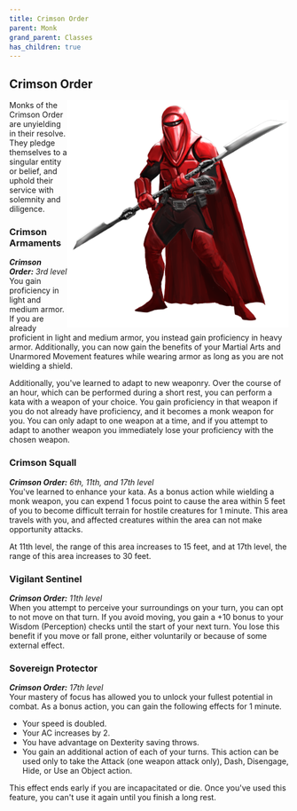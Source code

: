 ```yaml
---
title: Crimson Order
parent: Monk
grand_parent: Classes
has_children: true
---
```


## Crimson Order

<img src='../../../../zzImages/Classes/monk_crimson.png' style='float:right; width:400px;'>

Monks of the Crimson Order are unyielding in their resolve. They pledge themselves to a singular entity or belief, and uphold their service with solemnity and diligence. 

### Crimson Armaments
_**Crimson Order:** 3rd level_<br>
You gain proficiency in light and medium armor. If you are already proficient in light and medium armor, you instead gain proficiency in heavy armor. Additionally, you can now gain the benefits of your Martial Arts and Unarmored Movement features while wearing armor as long as you are not wielding a shield.

Additionally, you've learned to adapt to new weaponry. Over the course of an hour, which can be performed during a short rest, you can perform a kata with a weapon of your choice. You gain proficiency in that weapon if you do not already have proficiency, and it becomes a monk weapon for you. You can only adapt to one weapon at a time, and if you attempt to adapt to another weapon you immediately lose your proficiency with the chosen weapon.

### Crimson Squall
_**Crimson Order:** 6th, 11th, and 17th level_<br>
You've learned to enhance your kata. As a bonus action while wielding a monk weapon, you can expend 1 focus point to cause the area within 5 feet of you to become difficult terrain for hostile creatures for 1 minute. This area travels with you, and affected creatures within the area can not make opportunity attacks.

At 11th level, the range of this area increases to 15 feet, and at 17th level, the range of this area increases to 30 feet.

### Vigilant Sentinel
_**Crimson Order:** 11th level_<br>
When you attempt to perceive your surroundings on your turn, you can opt to not move on that turn. If you avoid moving, you gain a +10 bonus to your Wisdom (Perception) checks until the start of your next turn. You lose this benefit if you move or fall prone, either voluntarily or because of some external effect.


### Sovereign Protector
_**Crimson Order:** 17th level_<br>
Your mastery of focus has allowed you to unlock your fullest potential in combat. As a bonus action, you can gain the following effects for 1 minute.
- Your speed is doubled.
- Your AC increases by 2.
- You have advantage on Dexterity saving throws.
- You gain an additional action of each of your turns. This action can be used only to take the Attack (one weapon attack only), Dash, Disengage, Hide, or Use an Object action.

This effect ends early if you are incapacitated or die. Once you've used this feature, you can't use it again until you finish a long rest.
